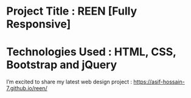 # Project Title : REEN [Fully Responsive] 
# Technologies Used : HTML, CSS, Bootstrap and jQuery

I’m excited to share my latest web design project : https://asif-hossain-7.github.io/reen/


